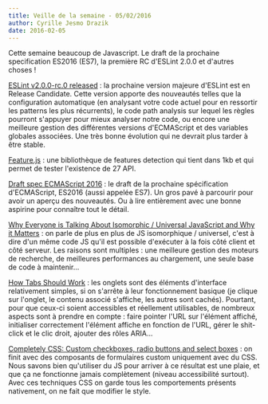 ```yaml
---
title: Veille de la semaine - 05/02/2016
author: Cyrille Jesmo Drazik
date: 2016-02-05
---
```


Cette semaine beaucoup de Javascript. Le draft de la prochaine specification ES2016 (ES7), la première RC d'ESLint 2.0.0 et d'autres choses !

<span class="more"></span>

[ESLint v2.0.0-rc.0 released](http://eslint.org/blog/2016/02/eslint-v2.0.0-rc.0-released) : la prochaine version majeure d'ESLint est en Release Candidate. Cette version apporte des nouveautés telles que la configuration automatique (en analysant votre code actuel pour en ressortir les patterns les plus récurrents), le code path analysis sur lequel les règles pourront s'appuyer pour mieux analyser notre code, ou encore une meilleure gestion des différentes versions d'ECMAScript et des variables globales associées. Une très bonne évolution qui ne devrait plus tarder à être stable.

[Feature.js](http://featurejs.com/) : une bibliothèque de features detection qui tient dans 1kb et qui permet de tester l'existence de 27 API.

[Draft spec ECMAScript 2016](https://tc39.github.io/ecma262/) : le draft de la prochaine spécification d'ECMAScript, ES2016 (aussi appelée ES7). Un gros pavé à parcourir pour avoir un aperçu des nouveautés. Ou à lire entièrement avec une bonne aspirine pour connaître tout le détail.

[Why Everyone is Talking About Isomorphic / Universal JavaScript and Why it Matters](http://www.capitalone.io/blog/why-is-everyone-talking-about-isomorphic-javascript/) : on parle de plus en plus de JS isomorphique / universel, c'est à dire d'un même code JS qu'il est possible d'exécuter à la fois côté client et côté serveur. Les raisons sont multiples : une meilleure gestion des moteurs de recherche, de meilleures performances au chargement, une seule base de code à maintenir...

[How Tabs Should Work](https://24ways.org/2015/how-tabs-should-work/) : les onglets sont des éléments d'interface relativement simples, si on s'arrête à leur fonctionnement basique (je clique sur l'onglet, le contenu associé s'affiche, les autres sont cachés). Pourtant, pour que ceux-ci soient accessibles et réellement utilisables, de nombreux aspects sont à prendre en compte : faire pointer l'URL sur l'élément affiché, initialiser correctement l'élément affiche en fonction de l'URL, gérer le shit-click et le clic droit, ajouter des rôles ARIA...

[Completely CSS: Custom checkboxes, radio buttons and select boxes](http://kyusuf.com/post/completely-css-custom-checkbox-radio-buttons-and-select-boxes) : on finit avec des composants de formulaires custom uniquement avec du CSS. Nous savons bien qu'utiliser du JS pour arriver à ce résultat est une plaie, et que ça ne fonctionne jamais complètement (niveau accessibilité surtout). Avec ces techniques CSS on garde tous les comportements présents nativement, on ne fait que modifier le style.
